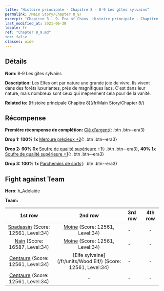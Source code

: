 ```yaml
---
title: "Histoire principale - Chapitre 8 - 8-9 Les gîtes sylvains"
permalink: /Main Story/Chapter 8_9/
excerpt: "Chapitre 8 - 9. Era of Chaos  Histoire principale - Chapitre 8_9. 8-9 Les gîtes sylvains"
last_modified_at: 2021-06-30
locale: fr
ref: "Chapter 8_9.md"
toc: false
classes: wide
---
```


## Détails

 **Nom:** 8-9 Les gîtes sylvains

 **Description:** Les Elfes ont par nature une grande joie de vivre. Ils vivent dans des forêts luxuriantes, près de magnifiques lacs. C'est dans leur nature, mais nombreux sont ceux qui méprennent cela pour de la vanité.

 **Related to:** [Histoire principale Chapitre 8](/fr/Main Story/Chapter 8/)

## Récompense

 **Première récompense de complétion:** [Clé d'argent](/ItemsFR/con_693/){: .btn .btn--era3}

 **Drop 1:** **100% 1x** [Mercure précieux +2](/ItemsFR/mat_28/){: .btn .btn--era3}

 **Drop 2:** **60% 0x** [Soufre de qualité supérieure +1](/ItemsFR/mat_22/){: .btn .btn--era3}, **40% 1x** [Soufre de qualité supérieure +1](/ItemsFR/mat_22/){: .btn .btn--era3}

 **Drop 3:** **100% 1x** [Parchemins de sorts](/ItemsFR/con_694/){: .btn .btn--era3}


## Fight against Team
 **Hero:** h_Adelaide

 **Team:**


  | 1st row | 2nd row | 3rd row | 4th row |
  |:----:|:----:|:----|:----:|
  | [Spadassin](/fr/units/Swordsman/) (Score: 12561, Level:34)  | [Moine](/fr/units/Monk/) (Score: 12561, Level:34)  | - | - |
  | [Nain](/fr/units/Dwarf/) (Score: 16587, Level:34)  | [Moine](/fr/units/Monk/) (Score: 12561, Level:34)  | - | - |
  | [Centaure](/fr/units/Centaur/) (Score: 12561, Level:34)  | [Elfe sylvaine](/fr/units/Wood Elf/) (Score: 12561, Level:34)  | - | - |
  | [Centaure](/fr/units/Centaur/) (Score: 12561, Level:34)  | - | - | - |



